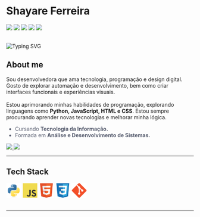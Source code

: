<h1>Shayare Ferreira</h1>

<div>  
  <img src="https://img.shields.io/badge/Python-3776AB?style=for-the-badge&logo=python&logoColor=white"/>
  <img src="https://img.shields.io/badge/JavaScript-F7DF1E?style=for-the-badge&logo=javascript&logoColor=black"/>
  <img src="https://img.shields.io/badge/HTML5-E34F26?style=for-the-badge&logo=html5&logoColor=white"/>
  <img src="https://img.shields.io/badge/CSS3-1572B6?style=for-the-badge&logo=css3&logoColor=white"/>
  <img src="https://img.shields.io/badge/Git-fff?style=for-the-badge&logo=git"/>
</div>

<br>

![Typing SVG](https://readme-typing-svg.herokuapp.com?size=25&color=6F42C1&lines=Hello,+my+name+is+Shayare!;Always+learning!)

<!-- Sobre Mim -->
## About me

Sou desenvolvedora que ama tecnologia, programação e design digital. Gosto de explorar automação e desenvolvimento, bem como criar interfaces funcionais e experiências visuais.
<br><br>
Estou aprimorando minhas habilidades de programação, explorando linguagens como <b>Python, JavaScript, HTML e CSS</b>. Estou sempre procurando aprender novas tecnologias e melhorar minha lógica.

<ul style="color:#555B6D;">
  <li>Cursando <b>Tecnologia da Informação.</b></li>
  <li>Formada em <b>Análise e Desenvolvimento de Sistemas.</b></li>
</ul>

<p>
  <a href="https://www.linkedin.com/in/shayare-ferreira/?trk=opento_sprofile_topcard" target="_blank">
    <img src="https://img.shields.io/badge/LinkedIn-0077B5?style=for-the-badge&logo=linkedin&logoColor=white">
  </a>
  <a href="mailto:shayare.r.ferr@gmail.com">
    <img src="https://img.shields.io/badge/Gmail-6f42c1?style=for-the-badge&logo=gmail&logoColor=white">
  </a>
</p>

---
## Tech Stack

<div display="flex">
  <img src="https://raw.githubusercontent.com/devicons/devicon/master/icons/python/python-original.svg" width="40px" title="Python"/>
  <img src="https://raw.githubusercontent.com/devicons/devicon/master/icons/javascript/javascript-original.svg" width="40px" title="JavaScript"/>
  <img src="https://raw.githubusercontent.com/devicons/devicon/master/icons/html5/html5-original.svg" width="40px" title="HTML5"/>
  <img src="https://raw.githubusercontent.com/devicons/devicon/master/icons/css3/css3-original.svg" width="40px" title="CSS3"/>
  <img src="https://raw.githubusercontent.com/devicons/devicon/master/icons/git/git-original.svg" width="40px" title="Git"/>
</div>

<br>

---
